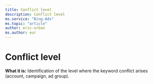 ```yaml
---
title: Conflict level
description: Conflict level
ms.service: "Bing-Ads"
ms.topic: "article"
author: eric-urban
ms.author: eur
---
```


# Conflict level

**What it is:**     Identification of the level where the keyword conflict arises (account, campaign, ad group).


